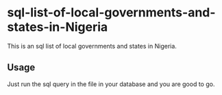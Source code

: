 # sql-list-of-local-governments-and-states-in-Nigeria
This is an sql list of local governments and states in Nigeria.

## Usage
Just run the sql query in the file in your database and you are good to go.
